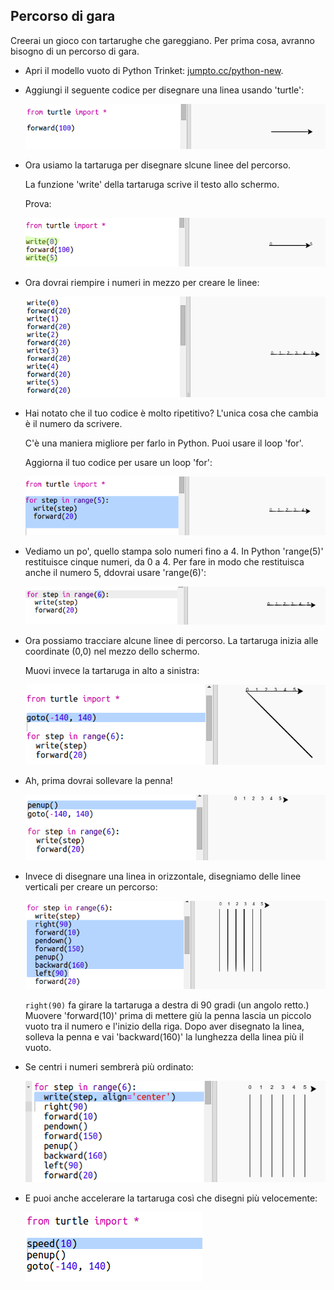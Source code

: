 ## Percorso di gara

Creerai un gioco con tartarughe che gareggiano. Per prima cosa, avranno bisogno di un percorso di gara.

+ Apri il modello vuoto di Python Trinket: <a href="http://jumpto.cc/python-new" target="_blank">jumpto.cc/python-new</a>.

+ Aggiungi il seguente codice per disegnare una linea usando  'turtle':

  ![screenshot](images/race-forward.png)

+ Ora usiamo la tartaruga per disegnare slcune linee del percorso.

  La funzione 'write' della tartaruga scrive il testo allo schermo.

  Prova:

  ![screenshot](images/race-markings1.png)

+ Ora dovrai riempire i numeri in mezzo per creare le linee:

  ![screenshot](images/race-markings2.png)

+ Hai notato che il tuo codice è molto ripetitivo? L'unica cosa che cambia è il numero da scrivere.

  C'è una maniera migliore per farlo in Python. Puoi usare il loop 'for'.

  Aggiorna il tuo codice per usare un loop 'for':

  ![screenshot](images/race-for.png)

+ Vediamo un po', quello stampa solo numeri fino a 4. In Python 'range(5)' restituisce cinque numeri, da 0 a 4. Per fare in modo che restituisca anche il numero 5, ddovrai usare 'range(6)':

  ![screenshot](images/race-range.png)

+ Ora possiamo tracciare alcune linee di percorso. La tartaruga inizia alle coordinate (0,0) nel mezzo dello schermo.

  Muovi invece la tartaruga in alto a sinistra:

  ![screenshot](images/race-goto.png)

+ Ah, prima dovrai sollevare la penna!

  ![screenshot](images/race-penup.png)

+ Invece di disegnare una linea in orizzontale, disegniamo delle linee verticali per creare un percorso:

  ![screenshot](images/race-lines.png)

  `right(90)` fa girare la tartaruga a destra di 90 gradi (un angolo retto.) Muovere 'forward(10)' prima di mettere giù la penna lascia un piccolo vuoto tra il numero e l'inizio della riga. Dopo aver disegnato la linea, solleva la penna e vai 'backward(160)' la lunghezza della linea più il vuoto.

+ Se centri i numeri sembrerà più ordinato:

  ![screenshot](images/race-center.png)

+ E puoi anche accelerare la tartaruga così che disegni più velocemente:

  ![screenshot](images/race-speed.png)
